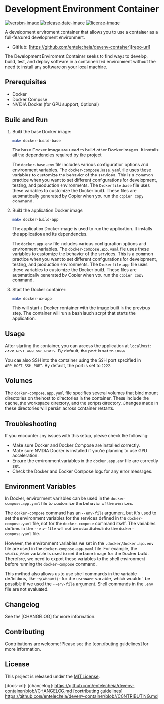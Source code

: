 # Development Environment Container

[![version-image]][release-url]
[![release-date-image]][release-url]
[![license-image]][license-url]

A development enviroment container that allows you to use a container as a full-featured development environment.

- GitHub: [https://github.com/entelecheia/devenv-container][repo-url]

The Development Enviroment Container seeks to find ways to develop, build, test, and deploy software in a containerized environment without the need to install any software on your local machine.

## Prerequisites

- Docker
- Docker Compose
- NVIDIA Docker (for GPU support, Optional)

## Build and Run

1. Build the base Docker image:

   ```bash
   make docker-build-base
   ```

   The base Docker image are used to build other Docker images. It installs all the dependencies required by the project.

   The `docker.base.env` file includes various configuration options and environment variables. The `docker-compose.base.yaml` file uses these variables to customize the behavior of the services. This is a common practice when you want to set different configurations for development, testing, and production environments. The `Dockerfile.base` file uses these variables to customize the Docker build. These files are automatically generated by Copier when you run the `copier copy` command.

2. Build the application Docker image:

   ```bash
   make docker-build-app
   ```

   The application Docker image is used to run the application. It installs the application and its dependencies.

   The `docker.app.env` file includes various configuration options and environment variables. The `docker-compose.app.yaml` file uses these variables to customize the behavior of the services. This is a common practice when you want to set different configurations for development, testing, and production environments. The `Dockerfile.app` file uses these variables to customize the Docker build. These files are automatically generated by Copier when you run the `copier copy` command.

3. Start the Docker container:

   ```bash
   make docker-up-app
   ```

   This will start a Docker container with the image built in the previous step. The container will run a bash lauch script that starts the application.

## Usage

After starting the container, you can access the application at `localhost:<APP_HOST_WEB_SVC_PORT>`. By default, the port is set to `18888`.

You can also SSH into the container using the SSH port specified in `APP_HOST_SSH_PORT`. By default, the port is set to `2222`.

## Volumes

The `docker-compose.app.yaml` file specifies several volumes that bind mount directories on the host to directories in the container. These include the cache, the workspace directory, and the scripts directory. Changes made in these directories will persist across container restarts.

## Troubleshooting

If you encounter any issues with this setup, please check the following:

- Make sure Docker and Docker Compose are installed correctly.
- Make sure NVIDIA Docker is installed if you're planning to use GPU acceleration.
- Ensure the environment variables in the `docker.app.env` file are correctly set.
- Check the Docker and Docker Compose logs for any error messages.

## Environment Variables

In Docker, environment variables can be used in the `docker-compose.app.yaml` file to customize the behavior of the services.

The `docker-compose` command has an `--env-file` argument, but it's used to set the environment variables for the services defined in the `docker-compose.yaml` file, not for the `docker-compose` command itself. The variables defined in the `--env-file` will not be substituted into the `docker-compose.yaml` file.

However, the environment variables we set in the `.docker/docker.app.env` file are used in the `docker-compose.app.yaml` file. For example, the `$BUILD_FROM` variable is used to set the base image for the Docker build. Therefore, we need to export these variables to the shell environment before running the `docker-compose` command.

This method also allows us to use shell commands in the variable definitions, like `"$(whoami)"` for the `USERNAME` variable, which wouldn't be possible if we used the `--env-file` argument. Shell commands in the `.env` file are not evaluated.

## Changelog

See the [CHANGELOG] for more information.

## Contributing

Contributions are welcome! Please see the [contributing guidelines] for more information.

## License

This project is released under the [MIT License][license-url].
<!-- Links: -->
[license-image]: https://img.shields.io/github/license/entelecheia/devenv-container
[license-url]: https://github.com/entelecheia/devenv-container/blob//LICENSE
[version-image]: https://img.shields.io/github/v/release/entelecheia/devenv-container?sort=semver
[release-date-image]: https://img.shields.io/github/release-date/entelecheia/devenv-container
[release-url]: https://github.com/entelecheia/devenv-container/releases
[repo-url]: https://github.com/entelecheia/devenv-container
[docs-url]: 
[changelog]: https://github.com/entelecheia/devenv-container/blob//CHANGELOG.md
[contributing guidelines]: https://github.com/entelecheia/devenv-container/blob//CONTRIBUTING.md
<!-- Links: -->
